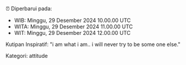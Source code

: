 ⏰ Diperbarui pada:
- WIB: Minggu, 29 Desember 2024 10.00.00 UTC
- WITA: Minggu, 29 Desember 2024 11.00.00 UTC
- WIT: Minggu, 29 Desember 2024 12.00.00 UTC

Kutipan Inspiratif:
"i am what i am.. i will never try to be some one else."


Kategori: attitude

